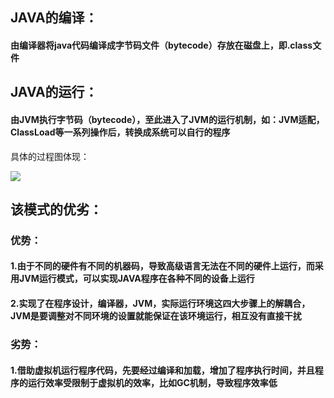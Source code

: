 ## JAVA的编译：
#### 由编译器将java代码编译成字节码文件（bytecode）存放在磁盘上，即.class文件

## JAVA的运行：
#### 由JVM执行字节码（bytecode），至此进入了JVM的运行机制，如：JVM适配，ClassLoad等一系列操作后，转换成系统可以自行的程序

具体的过程图体现：

![](http://images2015.cnblogs.com/blog/951171/201608/951171-20160825235421022-941196256.png)

## 该模式的优劣：
### 优势：
#### 1.由于不同的硬件有不同的机器码，导致高级语言无法在不同的硬件上运行，而采用JVM运行模式，可以实现JAVA程序在各种不同的设备上运行
#### 2.实现了在程序设计，编译器，JVM，实际运行环境这四大步骤上的解耦合，JVM是要调整对不同环境的设置就能保证在该环境运行，相互没有直接干扰

### 劣势：
#### 1.借助虚拟机运行程序代码，先要经过编译和加载，增加了程序执行时间，并且程序的运行效率受限制于虚拟机的效率，比如GC机制，导致程序效率低
